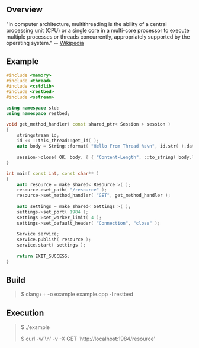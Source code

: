 Overview
--------

"In computer architecture, multithreading is the ability of a central processing unit (CPU) or a single core in a multi-core processor to execute multiple processes or threads concurrently, appropriately supported by the operating system." -- [Wikipedia](https://en.wikipedia.org/wiki/Multithreading_(computer_architecture))

Example
-------

```C++
#include <memory>
#include <thread>
#include <cstdlib>
#include <restbed>
#include <sstream>

using namespace std;
using namespace restbed;

void get_method_handler( const shared_ptr< Session > session )
{
    stringstream id;
    id << ::this_thread::get_id( );
    auto body = String::format( "Hello From Thread %s\n", id.str( ).data( ) );
    
    session->close( OK, body, { { "Content-Length", ::to_string( body.length( ) ) } } );
}

int main( const int, const char** )
{
    auto resource = make_shared< Resource >( );
    resource->set_path( "/resource" );
    resource->set_method_handler( "GET", get_method_handler );
    
    auto settings = make_shared< Settings >( );
    settings->set_port( 1984 );
    settings->set_worker_limit( 4 );
    settings->set_default_header( "Connection", "close" );
    
    Service service;
    service.publish( resource );
    service.start( settings );
    
    return EXIT_SUCCESS;
}
```

Build
-----

> $ clang++ -o example example.cpp -l restbed

Execution
---------

> $ ./example
>
> $ curl -w'\n' -v -X GET 'http://localhost:1984/resource'
